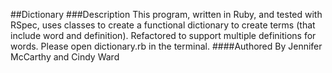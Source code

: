 ##Dictionary
###Description
This program, written in Ruby, and tested with RSpec, uses classes to create a functional
dictionary to create terms (that include word and definition).  Refactored to support multiple
definitions for words.  Please open dictionary.rb in the terminal.
####Authored By
Jennifer McCarthy and Cindy Ward
